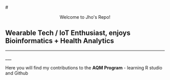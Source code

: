 #<center> Welcome to Jho's Repo! </center>
<h2> Wearable Tech / IoT Enthusiast, enjoys Bioinformatics + Health Analytics </h2>
<hr> ___ </hr>
<p> Here you will find my contributions to the <strong>AQM Program</strong> - learning R studio and Github </strong>
